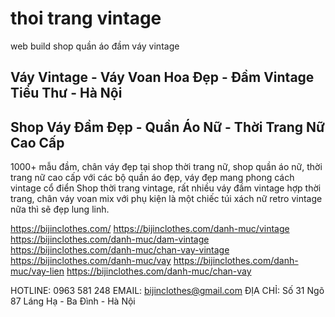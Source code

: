 # thoi trang vintage
web build shop quần áo đầm váy vintage

## Váy Vintage - Váy Voan Hoa Đẹp - Đầm Vintage Tiểu Thư - Hà Nội
## Shop Váy Đầm Đẹp - Quần Áo Nữ - Thời Trang Nữ Cao Cấp

1000+ mẫu đầm, chân váy đẹp tại shop thời trang nữ, shop quần áo nữ, thời trang nữ cao cấp với các bộ quần áo đẹp, váy đẹp mang phong cách vintage cổ điển
Shop thời trang vintage, rất nhiều váy đầm vintage hợp thời trang, chân váy voan mix với phụ kiện là một chiếc túi xách nữ retro vintage nữa thì sẽ đẹp lung linh.

https://bijinclothes.com/
https://bijinclothes.com/danh-muc/vintage
https://bijinclothes.com/danh-muc/dam-vintage
https://bijinclothes.com/danh-muc/chan-vay-vintage
https://bijinclothes.com/danh-muc/vay
https://bijinclothes.com/danh-muc/vay-lien
https://bijinclothes.com/danh-muc/chan-vay


HOTLINE: 0963 581 248
EMAIL: bijinclothes@gmail.com
ĐỊA CHỈ: Số 31 Ngõ 87 Láng Hạ - Ba Đình - Hà Nội
